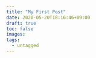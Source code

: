 ```yaml
---
title: "My First Post"
date: 2020-05-20T18:16:46+09:00
draft: true
toc: false
images:
tags: 
  - untagged
---
```


